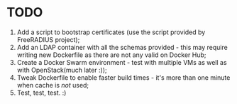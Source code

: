 # TODO

1) Add a script to bootstrap certificates (use the script provided by FreeRADIUS project);
2) Add an LDAP container with all the schemas provided - this may require writing new Dockerfile as there are not any valid on Docker Hub;
3) Create a Docker Swarm environment - test with multiple VMs as well as with OpenStack(much later :));
4) Tweak Dockerfile to enable faster build times - it's more than one minute when cache is *not* used;
5) Test, test, test. :)
